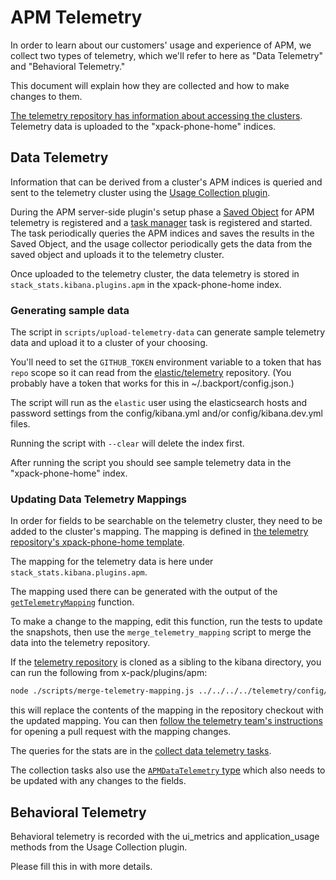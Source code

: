 # APM Telemetry

In order to learn about our customers' usage and experience of APM, we collect
two types of telemetry, which we'll refer to here as "Data Telemetry" and
"Behavioral Telemetry."

This document will explain how they are collected and how to make changes to
them.

[The telemetry repository has information about accessing the clusters](https://github.com/elastic/telemetry#kibana-access).
Telemetry data is uploaded to the "xpack-phone-home" indices.

## Data Telemetry

Information that can be derived from a cluster's APM indices is queried and sent
to the telemetry cluster using the
[Usage Collection plugin](../../../../src/plugins/usage_collection/README.md).

During the APM server-side plugin's setup phase a
[Saved Object](https://www.elastic.co/guide/en/kibana/master/managing-saved-objects.html)
for APM telemetry is registered and a
[task manager](../../task_manager/server/README.md) task is registered and started.
The task periodically queries the APM indices and saves the results in the Saved
Object, and the usage collector periodically gets the data from the saved object
and uploads it to the telemetry cluster.

Once uploaded to the telemetry cluster, the data telemetry is stored in
`stack_stats.kibana.plugins.apm` in the xpack-phone-home index.

### Generating sample data

The script in `scripts/upload-telemetry-data` can generate sample telemetry data and upload it to a cluster of your choosing.

You'll need to set the `GITHUB_TOKEN` environment variable to a token that has `repo` scope so it can read from the
[elastic/telemetry](https://github.com/elastic/telemetry) repository. (You probably have a token that works for this in
~/.backport/config.json.)

The script will run as the `elastic` user using the elasticsearch hosts and password settings from the config/kibana.yml
and/or config/kibana.dev.yml files.

Running the script with `--clear` will delete the index first.

After running the script you should see sample telemetry data in the "xpack-phone-home" index.

### Updating Data Telemetry Mappings

In order for fields to be searchable on the telemetry cluster, they need to be
added to the cluster's mapping. The mapping is defined in
[the telemetry repository's xpack-phone-home template](https://github.com/elastic/telemetry/blob/master/config/templates/xpack-phone-home.json).

The mapping for the telemetry data is here under `stack_stats.kibana.plugins.apm`.

The mapping used there can be generated with the output of the [`getTelemetryMapping`](../common/apm_telemetry.ts) function.

To make a change to the mapping, edit this function, run the tests to update the snapshots, then use the `merge_telemetry_mapping` script to merge the data into the telemetry repository.

If the [telemetry repository](https://github.com/elastic/telemetry) is cloned as a sibling to the kibana directory, you can run the following from x-pack/plugins/apm:

```bash
node ./scripts/merge-telemetry-mapping.js ../../../../telemetry/config/templates/xpack-phone-home.json
```

this will replace the contents of the mapping in the repository checkout with the updated mapping. You can then [follow the telemetry team's instructions](https://github.com/elastic/telemetry#mappings) for opening a pull request with the mapping changes.

The queries for the stats are in the [collect data telemetry tasks](../server/lib/apm_telemetry/collect_data_telemetry/tasks.ts).

The collection tasks also use the [`APMDataTelemetry` type](../server/lib/apm_telemetry/types.ts) which also needs to be updated with any changes to the fields.

## Behavioral Telemetry

Behavioral telemetry is recorded with the ui_metrics and application_usage methods from the Usage Collection plugin.

Please fill this in with more details.
